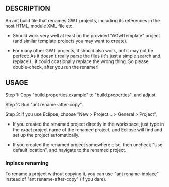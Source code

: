 DESCRIPTION
-----------

An ant build file that renames GWT projects, including its references in the host HTML, module XML file etc.
 
- Should work very well at least on the provided "AGwtTemplate" project (and similar template projects
  you may want to create).

- For many other GWT projects, it should also work, but it may not be perfect: As it doesn't really
  parse the files (it's just a simple search and replace!) , it could ccasionally replace the wrong thing.
  So please double-check, after you run the renamer!
  
  
USAGE
-----

Step 1: Copy "build.properties.example" to "build.properties", and adjust.

Step 2: Run "ant rename-after-copy".

Step 3: If you use Eclipse, choose "New > Project... > General > Project",

- If you created the renamed project directly in the workspace, just type in the *exact*
  project name of the renamed project, and Eclipse will find and set up the project automatically.
          
- If you created the renamed project somewhere else, then 
  uncheck "Use default location", and navigate to the renamed project.

### Inplace renaming
        
To rename a project without copying it, you can use "ant rename-inplace" 
instead of "ant rename-after-copy" (if you dare).